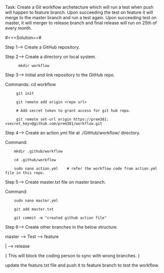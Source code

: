Task: Create a Git workflow archetecture which will run a test when push will happen to feature branch.
Upon succeeding the test on feature it will merge to the master branch and run a test again.
Upon succeeding test on master, it will merger to release branch and final release will run on 25th of every month.

#===Solution==#

Step 1--> Create a GitHub repository.
        
Step 2--> Create a directory on local system.

          mkdir workflow
          
Step 3--> Initial and link repository to the GitHub repo.

Commands:
         cd workflow
         
         git init
         
         git remote add origin <repo url>
         
         # Add secret token to grant access for git hub repo.
         
         git remote set-url origin https://prem381:<secret_key>@github.com/prem381/workflow.git

         
Step 4--> Create an action.yml file at ./GitHub/workflow/ directory.

Command:

        mkdir .github/workflow
        
        cd .github/workflow
        
        sudo nano action.yml    # refer the workflow code from action.yml file in this repo.
        
Step 5--> Create master.txt file on master branch.

Command: 

        sudo nano master.yml

        git add master.txt

        git commit -m "created github action file"
        
Step 6--> Create other branches in the below structure.

master --> Test --> feature

  |
  --> release
  
{ This will block the coding person to sync with wrong branches. }

update the feature.txt file and push it to feature branch to test the workflow.

